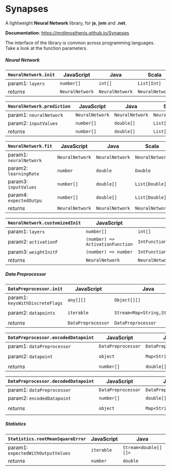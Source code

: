 # Synapses

A lightweight **Neural Network** library, for **js**, **jvm** and **.net**.

**Documentation**: https://mrdimosthenis.github.io/Synapses

The interface of the library is common across programming languages.
Take a look at the function parameters.

##### Neural Network

|`NeuralNetwork.init`|JavaScript     |Java           |Scala          |F#             |
|--------------------|---------------|---------------|---------------|---------------|
|param1: `layers`    |`number[]`     |`int[]`        |`List[Int]`    |`List<int>`    |
|_returns_           |`NeuralNetwork`|`NeuralNetwork`|`NeuralNetwork`|`NeuralNetwork`|

|`NeuralNetwork.prediction`|JavaScript     |Java           |Scala          |F#             |
|--------------------------|---------------|---------------|---------------|---------------|
|param1: `neuralNetwork`   |`NeuralNetwork`|`NeuralNetwork`|`NeuralNetwork`|`NeuralNetwork`|
|param2: `inputValues`     |`number[]`     |`double[]`     |`List[Double]` |`List<float>`  |
|_returns_                 |`number[]`     |`double[]`     |`List[Double]` |`List<float>`  |

|`NeuralNetwork.fit`       |JavaScript     |Java           |Scala          |F#             |
|--------------------------|---------------|---------------|---------------|---------------|
|param1: `neuralNetwork`   |`NeuralNetwork`|`NeuralNetwork`|`NeuralNetwork`|`NeuralNetwork`|
|param2: `learningRate`    |`number`       |`double`       |`Double`       |`float`        |
|param3: `inputValues`     |`number[]`     |`double[]`     |`List[Double]` |`List<float>`  |
|param4: `expectedOutpu`   |`number[]`     |`double[]`     |`List[Double]` |`List<float>`  |
|_returns_                 |`NeuralNetwork`|`NeuralNetwork`|`NeuralNetwork`|`NeuralNetwork`|

|`NeuralNetwork.customizedInit`|JavaScript                      |Java                             |Scala                      |F#                         |
|------------------------------|--------------------------------|---------------------------------|---------------------------|---------------------------|
|param1: `layers`              |`number[]`                      |`int[]`                          |`List[Int]`                |`List<int>`                |
|param2: `activationF`         |`(number) => ActivationFunction`|`IntFunction<ActivationFunction>`|`Int => ActivationFunction`|`int -> ActivationFunction`|
|param3: `weightInitF`         |`(number) => number`            |`IntFunction<Double>`            |`Int => Double`            |`int -> float`             |
|_returns_                     |`NeuralNetwork`                 |`NeuralNetwork`                  |`NeuralNetwork`            |`NeuralNetwork`            |

##### Data Preprocessor

|`DataPreprocessor.init`        |JavaScript                      |Java                             |Scala                          |F#                        |
|-------------------------------|--------------------------------|---------------------------------|-------------------------------|--------------------------|
|param1: `keysWithDiscreteFlags`|`any[][]`                       |`Object[][]`                     |`List[(String, Boolean)]`      |`List<string * bool>`     |
|param2: `datapoints`           |`iterable`                      |`Stream<Map<String,String>>`     |`LazyList[Map[String, String]]`|`seq<Map<string, string>>`|
|_returns_                      |`DataPreprocessor`              |`DataPreprocessor`               |`DataPreprocessor`             |`DataPreprocessor`        |

|`DataPreprocessor.encodedDatapoint`|JavaScript        |Java                |Scala                |F#                   |
|-----------------------------------|------------------|--------------------|---------------------|---------------------|
|param1: `dataPreprocessor`         |`DataPreprocessor`|`DataPreprocessor`  |`DataPreprocessor`   |`DataPreprocessor`   |
|param2: `datapoint`                |`object`          |`Map<String,String>`|`Map[String, String]`|`Map<string, string>`|
|_returns_                          |`number[]`        |`double[]`          |`List[Double]`       |`List<float>`        |

|`DataPreprocessor.decodedDatapoint`|JavaScript        |Java                |Scala                |F#                   |
|-----------------------------------|------------------|--------------------|---------------------|---------------------|
|param1: `dataPreprocessor`         |`DataPreprocessor`|`DataPreprocessor`  |`DataPreprocessor`   |`DataPreprocessor`   |
|param2: `encodedDatapoint`         |`number[]`        |`double[]`          |`List[Double]`       |`List<float>`        |
|_returns_                          |`object`          |`Map<String,String>`|`Map[String, String]`|`Map<string, string>`|

##### Statistics

|`Statistics.rootMeanSquareError`  |JavaScript|Java                |Scala                                   |F#                              |
|----------------------------------|----------|--------------------|----------------------------------------|--------------------------------|
|param1: `expectedWithOutputValues`|`iterable`|`Stream<double[][]>`|`LazyList[(List[Double], List[Double])]`|`seq<List<float> * List<float>>`|
|_returns_                         |`number`  |`double`            |`Double`                                |`float`                         |
